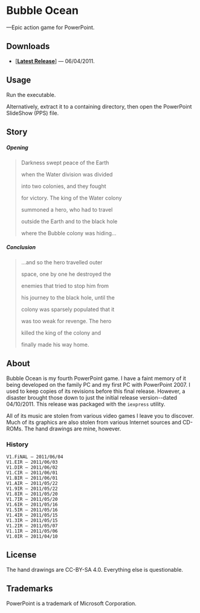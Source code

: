 # Bubble Ocean

—Epic action game for PowerPoint.

## Downloads

* [[**Latest Release**](https://github.com/ed7n/legacy-ppt/raw/master/Bubble%20Ocean/Bubble%20Ocean%20V1.FiNAL%202003.EXE)] — 06/04/2011.

## Usage

Run the executable.

Alternatively, extract it to a containing directory, then open the PowerPoint
SlideShow (PPS) file.

## Story

##### Opening

> Darkness swept peace of the Earth
>
> when the Water division was divided
>
> into two colonies, and they fought
>
> for victory. The king of the Water colony
>
> summoned a hero, who had to travel
>
> outside the Earth and to the black hole
>
> where the Bubble colony was hiding…

##### Conclusion

> …and so the hero travelled outer
>
> space, one by one he destroyed the
>
> enemies that tried to stop him from
>
> his journey to the black hole, until the
>
> colony was sparsely populated that it
>
> was too weak for revenge. The hero
>
> killed the king of the colony and
>
> finally made his way home.

## About

Bubble Ocean is my fourth PowerPoint game. I have a faint memory of it being
developed on the family PC and my first PC with PowerPoint 2007. I used to keep
copies of its revisions before this final release. However, a disaster brought
those down to just the initial release version--dated 04/10/2011. This release
was packaged with the `iexpress` utility.

All of its music are stolen from various video games I leave you to discover.
Much of its graphics are also stolen from various Internet sources and CD-ROMs.
The hand drawings are mine, however.

### History

```
V1.FiNAL – 2011/06/04
V1.EIR – 2011/06/03
V1.DIR – 2011/06/02
V1.CIR – 2011/06/01
V1.BIR – 2011/06/01
V1.AIR – 2011/05/22
V1.9IR – 2011/05/22
V1.8IR – 2011/05/20
V1.7IR – 2011/05/20
V1.6IR – 2011/05/16
V1.5IR – 2011/05/16
V1.4IR – 2011/05/15
V1.3IR – 2011/05/15
V1.2IR – 2011/05/07
V1.1IR – 2011/05/06
V1.0IR – 2011/04/10
```

## License

The hand drawings are CC-BY-SA 4.0. Everything else is questionable.

## Trademarks

PowerPoint is a trademark of Microsoft Corporation.

